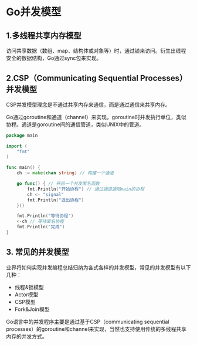 # Go并发模型

## 1.多线程共享内存模型

访问共享数据（数组、map、结构体或对象等）时，通过锁来访问。衍生出线程安全的数据结构，Go通过sync包来实现。





## 2.CSP（Communicating Sequential Processes）并发模型

CSP并发模型理念是不通过共享内存来通信，而是通过通信来共享内存。

Go通过goroutine和通道（channel）来实现。goroutine时并发执行单位，类似协程。通道是goroutine间的通信管道，类似UNIX中的管道。

```go
package main

import (
	"fmt"
)

func main() {
	ch := make(chan string) // 构建一个通道

	go func() { // 开启一个并发匿名函数
		fmt.Println("开始协程") // 通过通道通知main的协程
		ch <- "signal"
		fmt.Println("退出协程")
	}()

	fmt.Println("等待协程")
	<-ch // 等待匿名协程
	fmt.Println("完成")
}
```



## 3. 常见的并发模型

业界将如何实现并发编程总结归纳为各式各样的并发模型，常见的并发模型有以下几种：

- 线程&锁模型
- Actor模型
- CSP模型
- Fork&Join模型

Go语言中的并发程序主要是通过基于CSP（communicating sequential processes）的goroutine和channel来实现，当然也支持使用传统的多线程共享内存的并发方式。



